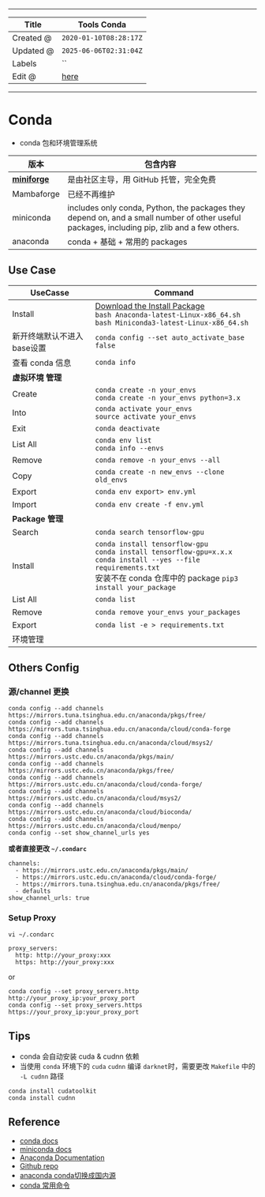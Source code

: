-----

| Title     | Tools Conda                                         |
| --------- | --------------------------------------------------- |
| Created @ | `2020-01-10T08:28:17Z`                              |
| Updated @ | `2025-06-06T02:31:04Z`                              |
| Labels    | \`\`                                                |
| Edit @    | [here](https://github.com/junxnone/xwiki/issues/73) |

-----

# Conda

  - conda 包和环境管理系统

| 版本                                                  | 包含内容                                                                                                                                         |
| --------------------------------------------------- | -------------------------------------------------------------------------------------------------------------------------------------------- |
| [**miniforge**](https://conda-forge.org/miniforge/) | 是由社区主导，用 GitHub 托管，完全免费                                                                                                                      |
| Mambaforge                                          | 已经不再维护                                                                                                                                       |
| miniconda                                           | includes only conda, Python, the packages they depend on, and a small number of other useful packages, including pip, zlib and a few others. |
| anaconda                                            | conda + 基础 + 常用的 packages                                                                                                                    |

## Use Case

| UseCasse        | Command                                                                                                                                                                                |
| --------------- | -------------------------------------------------------------------------------------------------------------------------------------------------------------------------------------- |
| Install         | [Download the Install Package](https://docs.conda.io/en/latest/miniconda.html#linux-installers)<br>`bash Anaconda-latest-Linux-x86_64.sh` <br>`bash Miniconda3-latest-Linux-x86_64.sh` |
| 新开终端默认不进入base设置 | `conda config --set auto_activate_base false`                                                                                                                                          |
| 查看 conda 信息     | `conda info`                                                                                                                                                                           |
| **虚拟环境 管理**     |                                                                                                                                                                                        |
| Create          | `conda create -n your_envs` <br> `conda create -n your_envs python=3.x`                                                                                                                |
| Into            | `conda activate your_envs`<br>`source activate your_envs`                                                                                                                              |
| Exit            | `conda deactivate`                                                                                                                                                                     |
| List All        | `conda env list`<br>`conda info --envs`                                                                                                                                                |
| Remove          | `conda remove -n your_envs --all`                                                                                                                                                      |
| Copy            | `conda create -n new_envs --clone old_envs`                                                                                                                                            |
| Export          | `conda env export> env.yml`                                                                                                                                                            |
| Import          | `conda env create -f env.yml`                                                                                                                                                          |
| **Package 管理**  |                                                                                                                                                                                        |
| Search          | `conda search tensorflow-gpu`                                                                                                                                                          |
| Install         | `conda install tensorflow-gpu`<br>`conda install tensorflow-gpu=x.x.x`<br>`conda install --yes --file requirements.txt` <br>安装不在 conda 仓库中的 package `pip3 install your_package`        |
| List All        | `conda list`                                                                                                                                                                           |
| Remove          | `conda remove your_envs your_packages`                                                                                                                                                 |
| Export          | `conda list -e > requirements.txt`                                                                                                                                                     |
| 环境管理            |                                                                                                                                                                                        |

## Others Config

### 源/channel 更换

    conda config --add channels https://mirrors.tuna.tsinghua.edu.cn/anaconda/pkgs/free/
    conda config --add channels https://mirrors.tuna.tsinghua.edu.cn/anaconda/cloud/conda-forge 
    conda config --add channels https://mirrors.tuna.tsinghua.edu.cn/anaconda/cloud/msys2/
    conda config --add channels https://mirrors.ustc.edu.cn/anaconda/pkgs/main/
    conda config --add channels https://mirrors.ustc.edu.cn/anaconda/pkgs/free/
    conda config --add channels https://mirrors.ustc.edu.cn/anaconda/cloud/conda-forge/
    conda config --add channels https://mirrors.ustc.edu.cn/anaconda/cloud/msys2/
    conda config --add channels https://mirrors.ustc.edu.cn/anaconda/cloud/bioconda/
    conda config --add channels https://mirrors.ustc.edu.cn/anaconda/cloud/menpo/
    conda config --set show_channel_urls yes

**或者直接更改 `~/.condarc`**

    channels:
      - https://mirrors.ustc.edu.cn/anaconda/pkgs/main/
      - https://mirrors.ustc.edu.cn/anaconda/cloud/conda-forge/
      - https://mirrors.tuna.tsinghua.edu.cn/anaconda/pkgs/free/
      - defaults
    show_channel_urls: true

### Setup Proxy

    vi ~/.condarc

    proxy_servers:
      http: http://your_proxy:xxx
      https: http://your_proxy:xxx

or

    conda config --set proxy_servers.http http://your_proxy_ip:your_proxy_port
    conda config --set proxy_servers.https https://your_proxy_ip:your_proxy_port

## Tips

  - conda 会自动安装 cuda & cudnn 依赖
  - 当使用 `conda` 环境下的 `cuda` `cudnn` 编译 `darknet`时，需要更改 `Makefile` 中的 `-L
    cudnn` 路径

<!-- end list -->

    conda install cudatoolkit
    conda install cudnn

## Reference

  - [conda
    docs](https://docs.conda.io/projects/conda/en/latest/index.html#)
  - [miniconda docs](https://docs.conda.io/en/latest/miniconda.html)
  - [Anaconda Documentation](https://docs.anaconda.com/)
  - [Github repo](https://github.com/conda)
  - [anaconda
    conda切换成国内源](https://blog.csdn.net/qq_24056913/article/details/88068362)
  - [conda
    常用命令](https://docs.conda.io/projects/conda/en/latest/commands.html#conda-general-commands)
